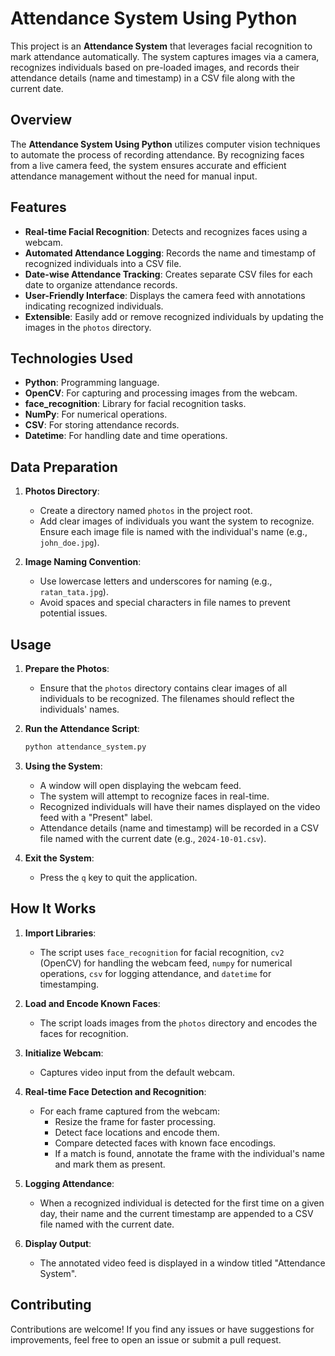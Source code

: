 # Attendance System Using Python

This project is an **Attendance System** that leverages facial recognition to mark attendance automatically. The system captures images via a camera, recognizes individuals based on pre-loaded images, and records their attendance details (name and timestamp) in a CSV file along with the current date.



## Overview

The **Attendance System Using Python** utilizes computer vision techniques to automate the process of recording attendance. By recognizing faces from a live camera feed, the system ensures accurate and efficient attendance management without the need for manual input.

## Features

- **Real-time Facial Recognition**: Detects and recognizes faces using a webcam.
- **Automated Attendance Logging**: Records the name and timestamp of recognized individuals into a CSV file.
- **Date-wise Attendance Tracking**: Creates separate CSV files for each date to organize attendance records.
- **User-Friendly Interface**: Displays the camera feed with annotations indicating recognized individuals.
- **Extensible**: Easily add or remove recognized individuals by updating the images in the `photos` directory.

## Technologies Used

- **Python**: Programming language.
- **OpenCV**: For capturing and processing images from the webcam.
- **face_recognition**: Library for facial recognition tasks.
- **NumPy**: For numerical operations.
- **CSV**: For storing attendance records.
- **Datetime**: For handling date and time operations.

## Data Preparation

1. **Photos Directory**:
   - Create a directory named `photos` in the project root.
   - Add clear images of individuals you want the system to recognize. Ensure each image file is named with the individual's name (e.g., `john_doe.jpg`).

2. **Image Naming Convention**:
   - Use lowercase letters and underscores for naming (e.g., `ratan_tata.jpg`).
   - Avoid spaces and special characters in file names to prevent potential issues.


## Usage

1. **Prepare the Photos**:
   - Ensure that the `photos` directory contains clear images of all individuals to be recognized. The filenames should reflect the individuals' names.

2. **Run the Attendance Script**:
    ```bash
    python attendance_system.py
    ```

3. **Using the System**:
   - A window will open displaying the webcam feed.
   - The system will attempt to recognize faces in real-time.
   - Recognized individuals will have their names displayed on the video feed with a "Present" label.
   - Attendance details (name and timestamp) will be recorded in a CSV file named with the current date (e.g., `2024-10-01.csv`).

4. **Exit the System**:
   - Press the `q` key to quit the application.

## How It Works

1. **Import Libraries**:
   - The script uses `face_recognition` for facial recognition, `cv2` (OpenCV) for handling the webcam feed, `numpy` for numerical operations, `csv` for logging attendance, and `datetime` for timestamping.

2. **Load and Encode Known Faces**:
   - The script loads images from the `photos` directory and encodes the faces for recognition.

3. **Initialize Webcam**:
   - Captures video input from the default webcam.

4. **Real-time Face Detection and Recognition**:
   - For each frame captured from the webcam:
     - Resize the frame for faster processing.
     - Detect face locations and encode them.
     - Compare detected faces with known face encodings.
     - If a match is found, annotate the frame with the individual's name and mark them as present.

5. **Logging Attendance**:
   - When a recognized individual is detected for the first time on a given day, their name and the current timestamp are appended to a CSV file named with the current date.

6. **Display Output**:
   - The annotated video feed is displayed in a window titled "Attendance System".



## Contributing

Contributions are welcome! If you find any issues or have suggestions for improvements, feel free to open an issue or submit a pull request.



